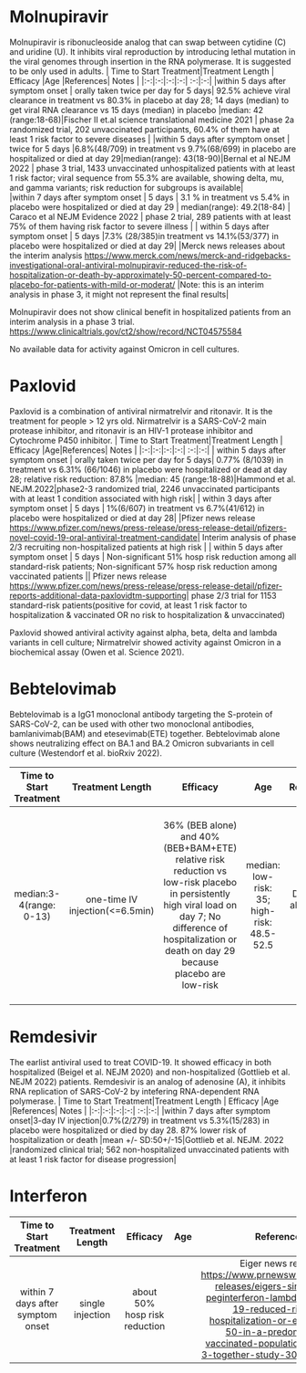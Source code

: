 # Molnupiravir
Molnupiravir is ribonucleoside analog that can swap between cytidine (C) and uridine (U). It inhibits viral reproduction by introducing lethal mutation in the viral genomes through insertion in the RNA polymerase. It is suggested to be only used in adults. 
| Time to Start Treatment|Treatment Length | Efficacy |Age |References| Notes |
|:-:|:-:|:-:|:-:| :-:|:-:|
|within 5 days after symptom onset | orally taken twice per day for 5 days| 92.5% achieve viral clearance in treatment vs 80.3% in placebo at day 28; 14 days (median) to get viral RNA clearance vs 15 days (median) in placebo |median: 42 (range:18-68)|Fischer II et.al science translational medicine 2021 | phase 2a randomized trial, 202 unvaccinated participants, 60.4% of them have at least 1 risk factor to severe diseases  |
|within 5 days after symptom onset | twice for 5 days |6.8%(48/709) in treatment vs 9.7%(68/699) in placebo are hospitalized or died at day 29|median(range): 43(18-90)|Bernal et al NEJM 2022 | phase 3 trial, 1433 unvaccinated unhospitalized patients with at least 1 risk factor; viral sequence from 55.3% are available, showing delta, mu, and gamma variants; risk reduction for subgroups is available|  
|within 7 days after symptom onset | 5 days | 3.1 % in treatment vs 5.4% in placebo were hospitalized or died at day 29 | median(range): 49.2(18-84) | Caraco et al NEJM Evidence 2022 | phase 2 trial, 289 patients with at least 75% of them having risk factor to severe illness |
| within 5 days after symptom onset | 5 days |7.3% (28/385)in treatment vs 14.1%(53/377) in placebo were hospitalized or died at day 29| |Merck news releases about the interim analysis  https://www.merck.com/news/merck-and-ridgebacks-investigational-oral-antiviral-molnupiravir-reduced-the-risk-of-hospitalization-or-death-by-approximately-50-percent-compared-to-placebo-for-patients-with-mild-or-moderat/ |Note: this is an interim analysis in phase 3, it might not represent the final results|

Molnupiravir does not show clinical benefit in hospitalized patients from an interim analysis in a phase 3 trial. https://www.clinicaltrials.gov/ct2/show/record/NCT04575584

No available data for activity against Omicron in cell cultures. 


# Paxlovid
Paxlovid is a combination of antiviral nirmatrelvir and ritonavir.  It is the treatment for people > 12 yrs old. Nirmatrelvir is a SARS-CoV-2 main protease inhibitor, and ritonavir is an HIV-1 protease inhibitor and Cytochrome P450 inhibitor. 
| Time to Start Treatment|Treatment Length | Efficacy |Age|References| Notes | 
|:-:|:-:|:-:|:-:| :-:|:-:|
| within 5 days after symptom onset | orally taken twice per day for 5 days| 0.77% (8/1039) in treatment vs 6.31% (66/1046) in placebo were hospitalized or dead at day 28; relative risk reduction: 87.8% |median: 45 (range:18-88)|Hammond et al. NEJM.2022|phase2-3 randomized trial, 2246 unvaccinated participants with at least 1 condition associated with high risk|
| within 3 days after symptom onset | 5 days | 1%(6/607) in treatment vs 6.7%(41/612) in placebo were hospitalized or died at day 28| |Pfizer news release https://www.pfizer.com/news/press-release/press-release-detail/pfizers-novel-covid-19-oral-antiviral-treatment-candidate| Interim analysis of phase 2/3 recruiting non-hospitalized patients at high risk |
| within 5 days after symptom onset | 5 days | Non-significant 51% hosp risk reduction among all standard-risk patients; Non-significant 57% hosp risk reduction among vaccinated patients || Pfizer news release https://www.pfizer.com/news/press-release/press-release-detail/pfizer-reports-additional-data-paxlovidtm-supporting| phase 2/3 trial for 1153 standard-risk patients(positive for covid, at least 1 risk factor to hospitalization & vaccinated OR no risk to hospitalization  & unvaccinated)

Paxlovid showed antiviral activity against alpha, beta, delta and lambda variants in cell culture; Nirmatrelvir showed activity against Omicron in a biochemical assay (Owen et al. Science 2021).
# Bebtelovimab
Bebtelovimab is a IgG1 monoclonal antibody targeting the S-protein of SARS-CoV-2, can be used with other two monoclonal antibodies, bamlanivimab(BAM) and etesevimab(ETE) together. Bebtelovimab alone shows neutralizing effect on BA.1 and BA.2 Omicron subvariants in cell culture (Westendorf et al. bioRxiv 2022). 

| Time to Start Treatment|Treatment Length | Efficacy |Age |References| Notes |
|:-:|:-:|:-:|:-:| :-:|:-:|
|median:3-4(range: 0-13)|one-time IV injection(<=6.5min)|36% (BEB alone) and 40% (BEB+BAM+ETE) relative risk reduction vs low-risk placebo in persistently high viral load on day 7; No difference of hospitalization or death on day 29 because placebo are low-risk |median: low-risk: 35; high-risk: 48.5-52.5|Dougan et al. medRxiv 2022 |phase 2 randomized trial, 714 participants including unvaccinated low-risk and 31% vaccinated high-risk; viral sequencing of 611 showed alpha or delta variants|


# Remdesivir
The earlist antiviral used to treat COVID-19. It showed efficacy in both hospitalized (Beigel et al. NEJM 2020) and non-hospitalized (Gottlieb et al. NEJM 2022) patients. Remdesivir is an analog of adenosine (A), it inhibits RNA replication of SARS-CoV-2 by intefering RNA-dependent RNA polymerase.
| Time to Start Treatment|Treatment Length | Efficacy |Age |References| Notes |
|:-:|:-:|:-:|:-:| :-:|:-:|
|within 7 days after symptom onset|3-day IV injection|0.7%(2/279) in treatment vs 5.3%(15/283) in placebo were hospitalized or died by day 28. 87% lower risk of hospitalization or death |mean +/- SD:50+/-15|Gottlieb et al. NEJM. 2022 |randomized clinical trial; 562 non-hospitalized unvaccinated patients with at least 1 risk factor for disease progression|

# Interferon

| Time to Start Treatment|Treatment Length | Efficacy |Age |References| Notes |
|:-:|:-:|:-:|:-:| :-:|:-:|
| within 7 days after symptom onset | single injection | about 50% hosp risk reduction | | Eiger news release https://www.prnewswire.com/news-releases/eigers-single-dose-peginterferon-lambda-for-covid-19-reduced-risk-of-hospitalization-or-er-visits-by-50-in-a-predominantly-vaccinated-population-in-phase-3-together-study-301504827.html | 1936 non-hospitalized with at least 1 risk factor 84% vaccinated |
